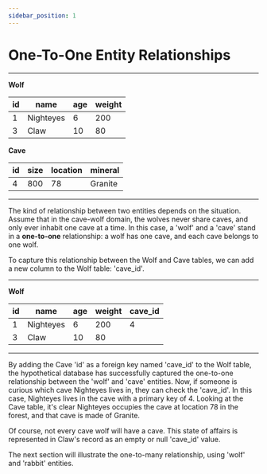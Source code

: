 ```yaml
---
sidebar_position: 1
---
```


# One-To-One Entity Relationships

---

**Wolf**

| id | name      | age | weight |
|----|-----------|-----|--------|
| 1  | Nighteyes | 6   | 200    |
| 3  | Claw      | 10  | 80     |


**Cave**

| id | size      | location | mineral   |
|----|-----------|----------|-----------|
| 4  | 800       | 78       | Granite   |

---

The kind of relationship between two entities depends on the situation. Assume that in the cave-wolf domain, the wolves never share caves, and only ever inhabit one cave at a time. In this case, a 'wolf' and a 'cave' stand in a **one-to-one** relationship: a wolf has one cave, and each cave belongs to one wolf. 

To capture this relationship between the Wolf and Cave tables, we can add a new column to the Wolf table: 'cave_id'.

---

**Wolf**

| id | name      | age | weight | cave_id |
|----|-----------|-----|--------|---------| 
| 1  | Nighteyes | 6   | 200    | 4       |
| 3  | Claw      | 10  | 80     |         |

---

By adding the Cave 'id' as a foreign key named 'cave_id' to the Wolf table, the hypothetical database has successfully captured the one-to-one relationship between the 'wolf' and 'cave' entities. Now, if someone is curious which cave Nighteyes lives in, they can check the 'cave_id'. In this case, Nighteyes lives in the cave with a primary key of 4. Looking at the Cave table, it's clear Nighteyes occupies the cave at location 78 in the forest, and that cave is made of Granite.

Of course, not every cave wolf will have a cave. This state of affairs is represented in Claw's record as an empty or null 'cave_id' value.

The next section will illustrate the one-to-many relationship, using 'wolf' and 'rabbit' entities. 